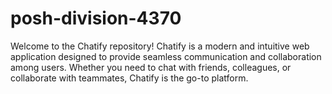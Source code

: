 # posh-division-4370
Welcome to the Chatify repository! Chatify is a modern and intuitive web application designed to provide seamless communication and collaboration among users. Whether you need to chat with friends, colleagues, or collaborate with teammates, Chatify is the go-to platform.
